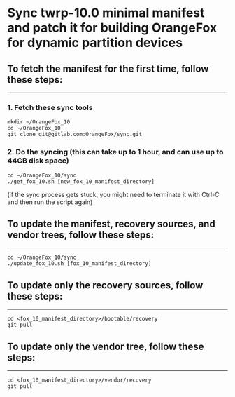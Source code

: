 # Sync twrp-10.0 minimal manifest and patch it for building OrangeFox for dynamic partition devices

## To fetch the manifest for the first time, follow these steps: ##
------------------------------------

### 1. Fetch these sync tools ###
	mkdir ~/OrangeFox_10
	cd ~/OrangeFox_10
	git clone git@gitlab.com:OrangeFox/sync.git

### 2. Do the syncing (this can take up to 1 hour, and can use up to 44GB disk space) ##
	cd ~/OrangeFox_10/sync
	./get_fox_10.sh [new_fox_10_manifest_directory]
(if the sync process gets stuck, you might need to terminate it with Ctrl-C and then run the script again)

## To update the manifest, recovery sources, and vendor trees, follow these steps: ##
----------------------------------
	cd ~/OrangeFox_10/sync
	./update_fox_10.sh [fox_10_manifest_directory]

## To update only the recovery sources, follow these steps: ##
----------------------------------
	cd <fox_10_manifest_directory>/bootable/recovery
	git pull

## To update only the vendor tree, follow these steps: ##
----------------------------------
	cd <fox_10_manifest_directory>/vendor/recovery
	git pull

